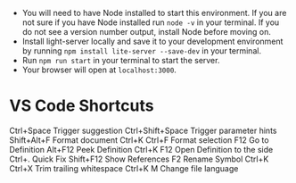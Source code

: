 - You will need to have Node installed to start this environment. If you are not sure if you have Node installed run `node -v` in your terminal. If you do not see a version number output, install Node before moving on.
- Install light-server locally and save it to your development environment by running `npm install lite-server --save-dev` in your terminal.
- Run `npm run start` in your terminal to start the server.
- Your browser will open at `localhost:3000`.



# VS Code Shortcuts
Ctrl+Space Trigger suggestion
Ctrl+Shift+Space Trigger parameter hints
Shift+Alt+F Format document
Ctrl+K Ctrl+F Format selection
F12 Go to Definition
Alt+F12 Peek Definition
Ctrl+K F12 Open Definition to the side
Ctrl+. Quick Fix
Shift+F12 Show References
F2 Rename Symbol
Ctrl+K Ctrl+X Trim trailing whitespace
Ctrl+K M Change file language